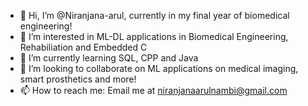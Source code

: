 - 👋 Hi, I’m @Niranjana-arul, currently in my final year of biomedical engineering!
- 👀 I’m interested in ML-DL applications in Biomedical Engineering, Rehabiliation and Embedded C
- 🌱 I’m currently learning SQL, CPP and Java
- 🤝 I’m looking to collaborate on ML applications on medical imaging, smart prosthetics and more!
- 📫 How to reach me: Email me at niranjanaarulnambi@gmail.com

<!---
Niranjana-arul/Niranjana-arul is a ✨ special ✨ repository because its `README.md` (this file) appears on your GitHub profile.
You can click the Preview link to take a look at your changes.
--->
